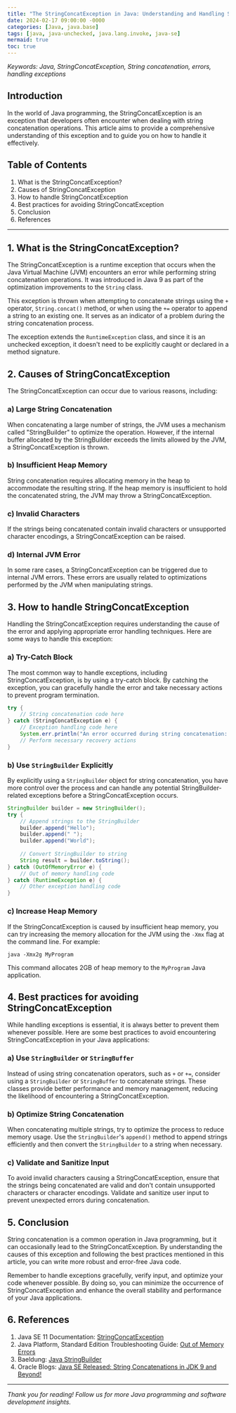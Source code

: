 ```yaml
---
title: "The StringConcatException in Java: Understanding and Handling String Concatenation Errors"
date: 2024-02-17 09:00:00 -0000
categories: [Java, java.base]
tags: [java, java-unchecked, java.lang.invoke, java-se]
mermaid: true
toc: true
---
```



*Keywords: Java, StringConcatException, String concatenation, errors, handling exceptions*

## Introduction

In the world of Java programming, the StringConcatException is an exception that developers often encounter when dealing with string concatenation operations. This article aims to provide a comprehensive understanding of this exception and to guide you on how to handle it effectively.

## Table of Contents
1. What is the StringConcatException?
2. Causes of StringConcatException
3. How to handle StringConcatException
4. Best practices for avoiding StringConcatException
5. Conclusion
6. References

---

## 1. What is the StringConcatException?

The StringConcatException is a runtime exception that occurs when the Java Virtual Machine (JVM) encounters an error while performing string concatenation operations. It was introduced in Java 9 as part of the optimization improvements to the `String` class.

This exception is thrown when attempting to concatenate strings using the `+` operator, `String.concat()` method, or when using the `+=` operator to append a string to an existing one. It serves as an indicator of a problem during the string concatenation process.

The exception extends the `RuntimeException` class, and since it is an unchecked exception, it doesn't need to be explicitly caught or declared in a method signature.

## 2. Causes of StringConcatException

The StringConcatException can occur due to various reasons, including:

### a) Large String Concatenation

When concatenating a large number of strings, the JVM uses a mechanism called "StringBuilder" to optimize the operation. However, if the internal buffer allocated by the StringBuilder exceeds the limits allowed by the JVM, a StringConcatException is thrown.

### b) Insufficient Heap Memory

String concatenation requires allocating memory in the heap to accommodate the resulting string. If the heap memory is insufficient to hold the concatenated string, the JVM may throw a StringConcatException.

### c) Invalid Characters

If the strings being concatenated contain invalid characters or unsupported character encodings, a StringConcatException can be raised.

### d) Internal JVM Error

In some rare cases, a StringConcatException can be triggered due to internal JVM errors. These errors are usually related to optimizations performed by the JVM when manipulating strings.

## 3. How to handle StringConcatException

Handling the StringConcatException requires understanding the cause of the error and applying appropriate error handling techniques. Here are some ways to handle this exception:

### a) Try-Catch Block

The most common way to handle exceptions, including StringConcatException, is by using a try-catch block. By catching the exception, you can gracefully handle the error and take necessary actions to prevent program termination.

```java
try {
    // String concatenation code here
} catch (StringConcatException e) {
    // Exception handling code here
    System.err.println("An error occurred during string concatenation: " + e.getMessage());
    // Perform necessary recovery actions
}
```

### b) Use `StringBuilder` Explicitly

By explicitly using a `StringBuilder` object for string concatenation, you have more control over the process and can handle any potential StringBuilder-related exceptions before a StringConcatException occurs.

```java
StringBuilder builder = new StringBuilder();
try {
    // Append strings to the StringBuilder
    builder.append("Hello");
    builder.append(" ");
    builder.append("World");
    
    // Convert StringBuilder to string
    String result = builder.toString();
} catch (OutOfMemoryError e) {
    // Out of memory handling code
} catch (RuntimeException e) {
    // Other exception handling code
}
```

### c) Increase Heap Memory

If the StringConcatException is caused by insufficient heap memory, you can try increasing the memory allocation for the JVM using the `-Xmx` flag at the command line. For example:

```
java -Xmx2g MyProgram
```

This command allocates 2GB of heap memory to the `MyProgram` Java application.

## 4. Best practices for avoiding StringConcatException

While handling exceptions is essential, it is always better to prevent them whenever possible. Here are some best practices to avoid encountering StringConcatException in your Java applications:

### a) Use `StringBuilder` or `StringBuffer`

Instead of using string concatenation operators, such as `+` or `+=`, consider using a `StringBuilder` or `StringBuffer` to concatenate strings. These classes provide better performance and memory management, reducing the likelihood of encountering a StringConcatException.

### b) Optimize String Concatenation

When concatenating multiple strings, try to optimize the process to reduce memory usage. Use the `StringBuilder`'s `append()` method to append strings efficiently and then convert the `StringBuilder` to a string when necessary.

### c) Validate and Sanitize Input

To avoid invalid characters causing a StringConcatException, ensure that the strings being concatenated are valid and don't contain unsupported characters or character encodings. Validate and sanitize user input to prevent unexpected errors during concatenation.

## 5. Conclusion

String concatenation is a common operation in Java programming, but it can occasionally lead to the StringConcatException. By understanding the causes of this exception and following the best practices mentioned in this article, you can write more robust and error-free Java code.

Remember to handle exceptions gracefully, verify input, and optimize your code whenever possible. By doing so, you can minimize the occurrence of StringConcatException and enhance the overall stability and performance of your Java applications.

## 6. References

1. Java SE 11 Documentation: [StringConcatException](https://docs.oracle.com/en/java/javase/11/docs/api/java.base/java/lang/invoke/StringConcatException.html)
2. Java Platform, Standard Edition Troubleshooting Guide: [Out of Memory Errors](https://docs.oracle.com/en/java/javase/11/troubleshoot/troubleshoot-performance.html#GUID-6D41CC61-7769-4EB4-9008-C87C4972842E)
3. Baeldung: [Java StringBuilder](https://www.baeldung.com/java-stringbuilder)
4. Oracle Blogs: [Java SE Released: String Concatenations in JDK 9 and Beyond!](https://blogs.oracle.com/darcy/java-se-released-amp-lessamp-gt-shiny-strings-in-jdk-9)

---

*Thank you for reading! Follow us for more Java programming and software development insights.*